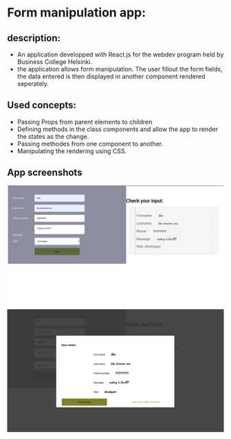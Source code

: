 # Form manipulation app:

## description:

- An application developped with React.js for the webdev program held by Business College Helsinki.
- the application allows form manipulation. The user fillout the form fields, the data entered is then displayed in another component rendered seperately.

## Used concepts:

- Passing Props from parent elements to children
- Defining methods in the class components and allow the app to render the states as the change.
- Passing methodes from one component to another.
- Manipulating the rendering using CSS.

## App screenshots

![screenshot for form](form-screenshot-1.png)
![screenshot for form](form-screenshot-2.png)
